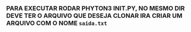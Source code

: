 ### PARA EXECUTAR RODAR PHYTON3 INIT.PY, NO MESMO DIR DEVE TER O ARQUIVO QUE DESEJA CLONAR IRA CRIAR UM ARQUIVO COM O NOME `saida.txt`
